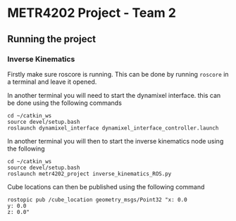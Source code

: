 ﻿# METR4202 Project - Team 2

## Running the project

### Inverse Kinematics

Firstly make sure roscore is running. This can be done by running `roscore` in 
a terminal and leave it opened.

In another terminal you will need to start the dynamixel interface. this can be 
done using the following commands

```shell
cd ~/catkin_ws
source devel/setup.bash
roslaunch dynamixel_interface dynamixel_interface_controller.launch
```

In another terminal you will then to start the inverse kinematics node using 
the following

```shell
cd ~/catkin_ws
source devel/setup.bash
roslaunch metr4202_project inverse_kinematics_ROS.py
```

Cube locations can then be published using the following command
```shell
rostopic pub /cube_location geometry_msgs/Point32 "x: 0.0
y: 0.0
z: 0.0" 
```
